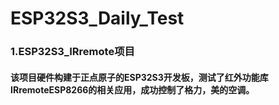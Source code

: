 # ESP32S3_Daily_Test
### 1.ESP32S3_IRremote项目
#### 该项目硬件构建于正点原子的ESP32S3开发板，测试了红外功能库IRremoteESP8266的相关应用，成功控制了格力，美的空调。